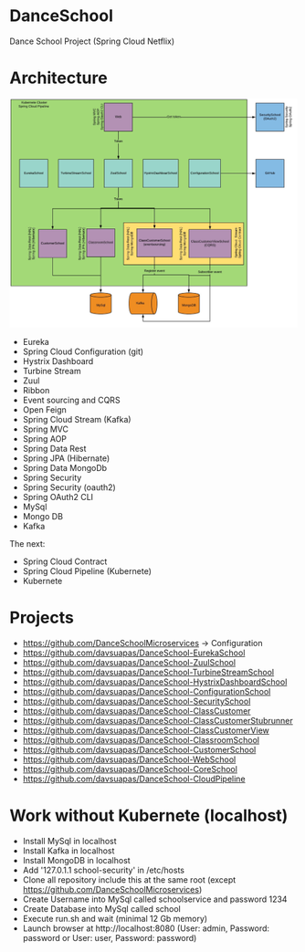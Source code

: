 # DanceSchool
Dance School Project (Spring Cloud Netflix)

# Architecture

![Architecture](https://github.com/davsuapas/DanceSchool/blob/master/Architecture.jpg)

- Eureka
- Spring Cloud Configuration (git)
- Hystrix Dashboard
- Turbine Stream
- Zuul
- Ribbon
- Event sourcing and CQRS
- Open Feign
- Spring Cloud Stream (Kafka)
- Spring MVC
- Spring AOP
- Spring Data Rest
- Spring JPA (Hibernate)
- Spring Data MongoDb
- Spring Security
- Spring Security (oauth2)
- Spring OAuth2 CLI
- MySql
- Mongo DB
- Kafka

The next: 

- Spring Cloud Contract
- Spring Cloud Pipeline (Kubernete)
- Kubernete

# Projects

- https://github.com/DanceSchoolMicroservices -> Configuration
- https://github.com/davsuapas/DanceSchool-EurekaSchool
- https://github.com/davsuapas/DanceSchool-ZuulSchool
- https://github.com/davsuapas/DanceSchool-TurbineStreamSchool
- https://github.com/davsuapas/DanceSchool-HystrixDashboardSchool
- https://github.com/davsuapas/DanceSchool-ConfigurationSchool
- https://github.com/davsuapas/DanceSchool-SecuritySchool
- https://github.com/davsuapas/DanceSchool-ClassCustomer
- https://github.com/davsuapas/DanceSchool-ClassCustomerStubrunner
- https://github.com/davsuapas/DanceSchool-ClassCustomerView
- https://github.com/davsuapas/DanceSchool-ClassroomSchool
- https://github.com/davsuapas/DanceSchool-CustomerSchool
- https://github.com/davsuapas/DanceSchool-WebSchool
- https://github.com/davsuapas/DanceSchool-CoreSchool
- https://github.com/davsuapas/DanceSchool-CloudPipeline

# Work without Kubernete (localhost)

- Install MySql in localhost
- Install Kafka in localhost
- Install MongoDB in localhost
- Add '127.0.1.1	school-security' in /etc/hosts
- Clone all repository include this at the same root (except https://github.com/DanceSchoolMicroservices)
- Create Username into MySql called schoolservice and password 1234
- Create Database into MySql called school
- Execute run.sh and wait (minimal 12 Gb memory)
- Launch browser at http://localhost:8080 (User: admin, Password: password or User: user, Password: password)
